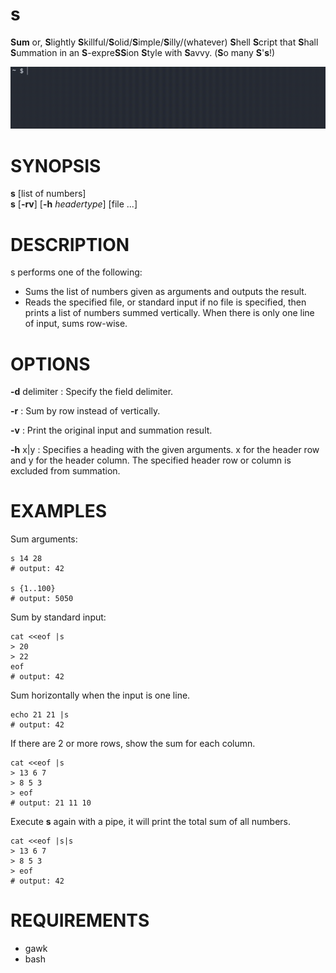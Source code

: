 # s
**Sum** or, **S**lightly **S**killful/**S**olid/**S**imple/**S**illy/(whatever) **S**hell **S**cript that **S**hall **S**ummation in an **S**-expre**SS**ion **S**tyle with **S**avvy. 
(**S**o many **S**'**s**!)

![](./s.gif)

# SYNOPSIS

**s** \[list of numbers\] \
**s** \[**-rv**\] \[**-h** *headertype*\] \[file \...\]

# DESCRIPTION

s performs one of the following:

  - Sums the list of numbers given as arguments and outputs the result.
  - Reads the specified file, or standard input if no file is specified, then prints a list of numbers summed vertically. 
    When there is only one line of input, sums row-wise.

# OPTIONS
**-d** delimiter
:   Specify the field delimiter.

**-r**
:   Sum by row instead of vertically.

**-v**
:   Print the original input and summation result.

**-h** x\|y
:   Specifies a heading with the given arguments. x for the header row and y for the header column. The specified header row or column is excluded from summation.

# EXAMPLES

Sum arguments:
```shell
s 14 28
# output: 42

s {1..100}
# output: 5050
```

Sum by standard input:
```shell
cat <<eof |s
> 20
> 22
eof
# output: 42
```

Sum horizontally when the input is one line.

```shell
echo 21 21 |s
# output: 42
```

If there are 2 or more rows, show the sum for each column.

```shell
cat <<eof |s
> 13 6 7
> 8 5 3
> eof
# output: 21 11 10
```

Execute **s** again with a pipe, it will print the total sum of all
numbers.

```shell
cat <<eof |s|s
> 13 6 7
> 8 5 3
> eof
# output: 42
```

# REQUIREMENTS
- gawk
- bash
